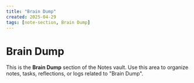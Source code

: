 ```yaml
---
title: "Brain Dump"
created: 2025-04-29
tags: [note-section, Brain Dump]
---
```


# Brain Dump

This is the **Brain Dump** section of the Notes vault.
Use this area to organize notes, tasks, reflections, or logs related to "Brain Dump".
